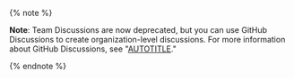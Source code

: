 
{% note %}

**Note**: Team Discussions are now deprecated, but you can use GitHub Discussions to create organization-level discussions. For more information about GitHub Discussions, see "[AUTOTITLE](/discussions)."

{% endnote %}
